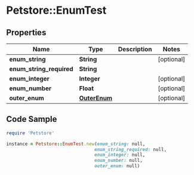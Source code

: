# Petstore::EnumTest

## Properties

Name | Type | Description | Notes
------------ | ------------- | ------------- | -------------
**enum_string** | **String** |  | [optional] 
**enum_string_required** | **String** |  | 
**enum_integer** | **Integer** |  | [optional] 
**enum_number** | **Float** |  | [optional] 
**outer_enum** | [**OuterEnum**](OuterEnum.md) |  | [optional] 

## Code Sample

```ruby
require 'Petstore'

instance = Petstore::EnumTest.new(enum_string: null,
                                 enum_string_required: null,
                                 enum_integer: null,
                                 enum_number: null,
                                 outer_enum: null)
```


